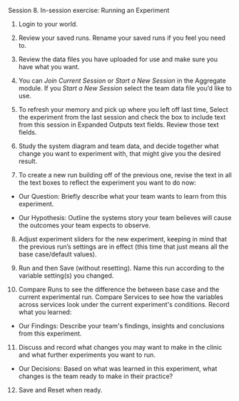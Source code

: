 Session 8. In-session exercise: Running an Experiment

1.	Login to your world.

2.	Review your saved runs. Rename your saved runs if you feel you need to.

3.	Review the data files you have uploaded for use and make sure you have what you want.

4.	You can *Join Current Session* or *Start a New Session* in the Aggregate module. If you *Start a New Session* select the team data file you’d like to use.

5.	To refresh your memory and pick up where you left off last time, Select the experiment from the last session and check the box to include text from this session in Expanded Outputs text fields. Review those text fields.

6.	Study the system diagram and team data, and decide together what change you want to experiment with, that might give you the desired result.

7.	To create a new run building off of the previous one, revise the text in all the text boxes to reflect the experiment you want to do now: 

+ Our Question: Briefly describe what your team wants to learn from this experiment.
   
+ Our Hypothesis: Outline the systems story your team believes will cause the outcomes your team expects to observe.

8.	Adjust experiment sliders for the new experiment, keeping in mind that the previous run’s settings are in effect (this time that just means all the base case/default values).

9.	Run and then Save (without resetting). Name this run according to the variable setting(s) you changed.

10.	Compare Runs to see the difference the between base case and the current experimental run. Compare Services to see how the variables across services look under the current experiment's conditions. Record what you learned:

   + Our Findings: Describe your team's findings, insights and conclusions from this experiment.

11.	Discuss and record what changes you may want to make in the clinic and what further experiments you want to run. 

   + Our Decisions: Based on what was learned in this experiment, what changes is the team ready to make in their practice?

12. Save and Reset when ready.
 
